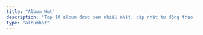```yaml
---
title: "Album Hot"
description: "Top 10 album được xem nhiều nhất, cập nhật tự động theo lượt view."
type: "albumhot"
---
```

